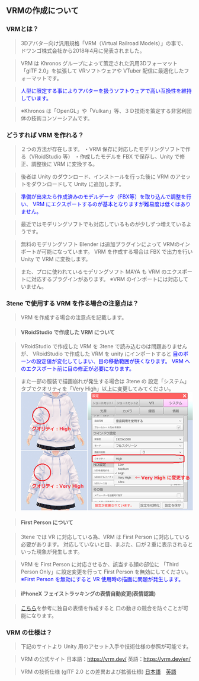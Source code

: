 ## VRMの作成について

### VRMとは？

>3Dアバター向け汎用規格「VRM（Virtual Railroad Models）」の事で、
>ドワンゴ株式会社から2018年4月に発表されました。

>VRM は Khronos グループによって策定された汎用3Dフォーマット「glTF 2.0」を拡張して
>VRソフトウェアや VTuber 配信に最適化したフォーマットです。

><font color="Blue">人型に限定する事によりアバターを扱うソフトウェアで高い互換性を維持しています。</font>

>※Khronos は「OpenGL」や「Vulkan」等、３Ｄ技術を策定する非営利団体の技術コンソーシアムです。


### どうすれば VRM を作れる？

>２つの方法が存在します。
>・VRM 保存に対応したモデリングソフトで作る（VRoidStudio 等）
>・作成したモデルを FBX で保存し、Unity で修正、調整後に VRM に変換する。

>後者は Unity のダウンロード、インストールを行った後に
>VRM のアセットをダウンロードして Unity に追加します。

><font color="Blue">準備が出来たら作成済みのモデルデータ（FBX等）を取り込んで調整を行い、
>VRM にエクスポートするのが基本となりますが難易度は低くはありません。</font>

>最近ではモデリングソフトでも対応しているものが少しずつ増えているようです。

>無料のモデリングソフト Blender は追加プラグインによって
>VRMのインポートが可能になっています。
>VRM を作成する場合は FBX で出力を行い Unity で VRM に変換します。

>また、プロに使われているモデリングソフト MAYA も
>VRM のエクスポートに対応するプラグインがあります。
>※VRM のインポートには対応していません。


### 3tene で使用する VRM を作る場合の注意点は？

>VRM を作成する場合の注意点を記載します。

>#### VRoidStudio で作成した VRM について

>VRoidStudio で作成した VRM を 3tene で読み込むのは問題ありませんが、
>VRoidStudio で作成した VRM を unity にインポートすると
><font color="Blue">目のボーンの設定値が変化してしまい、目の移動範囲が狭くなります。
>VRM へのエクスポート前に目の修正が必要になります。</font>

>また一部の服装で描画崩れが発生する場合は 3tene の
>設定「システム」タブでクオリティを「Very High」以上に変更してみてください。
>![画像](image/quality_vroid.png "クオリティ")


>#### First Person について

>3tene では VR に対応している為、VRM は First Person に対応している必要があります。
>対応していないと目、まぶた、口が２重に表示されるといった現象が発生します。

>VRM を First Person に対応させるか、該当する顔の部位に
>「Third Person Only」に設定変更を行って First Person を無効にしてください。
><font color="Blue">※First Person を無効にすると VR 使用時の描画に問題が発生します。</font>

>#### iPhoneX フェイストラッキングの表情自動変更(表情認識)

>[こちら](#glossary.md)を参考に独自の表情を作成すると
>口の動きの競合を防ぐことが可能になります。


### VRM の仕様は？

>下記のサイトより Unity 用のアセット入手や技術仕様の参照が可能です。

>VRM の公式サイト
>日本語：<a href="https://vrm.dev/" target="_blank">https://vrm.dev/</a>
>英語：<a href="https://vrm.dev/en/" target="_blank">https://vrm.dev/en/</a>

>VRM の技術仕様 (glTF 2.0 との差異および拡張仕様)
><a href="https://github.com/vrm-c/vrm-specification/blob/master/specification/0.0/README.ja.md" target="_blank">日本語</a>　<a href="https://github.com/vrm-c/vrm-specification/blob/master/specification/0.0/README.md" target="_blank">英語</a>


